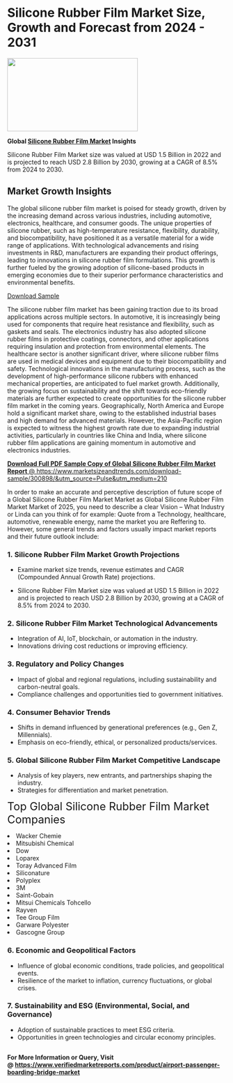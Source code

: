 <H1>Silicone Rubber Film Market Size, Growth and Forecast from 2024 - 2031</H1><img class="aligncenter size-medium wp-image-584254" src="https://thirdeyenews.in/wp-content/uploads/2024/09/Global-Market-Research-300x168.jpeg" alt="" width="300" height="168" /><p><strong>Global&nbsp;<a href="https://www.marketsizeandtrends.com/download-sample/300898/&amp;utm_source=Pulse&amp;utm_medium=210">Silicone Rubber Film Market</a> Insights</strong></p><p>Silicone Rubber Film Market size was valued at USD 1.5 Billion in 2022 and is projected to reach USD 2.8 Billion by 2030, growing at a CAGR of 8.5% from 2024 to 2030.</p><p><h2>Market Growth Insights</h2> <p>The global silicone rubber film market is poised for steady growth, driven by the increasing demand across various industries, including automotive, electronics, healthcare, and consumer goods. The unique properties of silicone rubber, such as high-temperature resistance, flexibility, durability, and biocompatibility, have positioned it as a versatile material for a wide range of applications. With technological advancements and rising investments in R&D, manufacturers are expanding their product offerings, leading to innovations in silicone rubber film formulations. This growth is further fueled by the growing adoption of silicone-based products in emerging economies due to their superior performance characteristics and environmental benefits.</p> <p><a href="#">Download Sample</a></p> <p>The silicone rubber film market has been gaining traction due to its broad applications across multiple sectors. In automotive, it is increasingly being used for components that require heat resistance and flexibility, such as gaskets and seals. The electronics industry has also adopted silicone rubber films in protective coatings, connectors, and other applications requiring insulation and protection from environmental elements. The healthcare sector is another significant driver, where silicone rubber films are used in medical devices and equipment due to their biocompatibility and safety. Technological innovations in the manufacturing process, such as the development of high-performance silicone rubbers with enhanced mechanical properties, are anticipated to fuel market growth. Additionally, the growing focus on sustainability and the shift towards eco-friendly materials are further expected to create opportunities for the silicone rubber film market in the coming years. Geographically, North America and Europe hold a significant market share, owing to the established industrial bases and high demand for advanced materials. However, the Asia-Pacific region is expected to witness the highest growth rate due to expanding industrial activities, particularly in countries like China and India, where silicone rubber film applications are gaining momentum in automotive and electronics industries.</p> <p><a href="#"></p><p><span class=""><strong>Download Full PDF Sample Copy of Global Silicone Rubber Film Market Report</strong> @ <a href="https://www.marketsizeandtrends.com/download-sample/300898/&amp;utm_source=Pulse&amp;utm_medium=210" target="_blank">https://www.marketsizeandtrends.com/download-sample/300898/&amp;utm_source=Pulse&amp;utm_medium=210</a></span></p><p>In order to make an accurate and perceptive description of future scope of a Global&nbsp;Silicone Rubber Film Market Market as Global&nbsp;Silicone Rubber Film Market Market of 2025, you need to describe a clear Vision &ndash; What Industry or Linda can you think of for example: Quote from a Technology, healthcare, automotive, renewable energy, name the market you are Reffering to. However, some general trends and factors usually impact market reports and their future outlook include:</p><h3>1.&nbsp;<strong>Silicone Rubber Film Market Growth Projections</strong></h3><ul><li>Examine market size trends, revenue estimates and CAGR (Compounded Annual Growth Rate) projections.</li><li><p>Silicone Rubber Film Market size was valued at USD 1.5 Billion in 2022 and is projected to reach USD 2.8 Billion by 2030, growing at a CAGR of 8.5% from 2024 to 2030.</p></li></ul><h3>2.&nbsp;<strong>Silicone Rubber Film Market Technological Advancements</strong></h3><ul><li>Integration of AI, IoT, blockchain, or automation in the industry.</li><li>Innovations driving cost reductions or improving efficiency.</li></ul><h3>3.&nbsp;<strong>Regulatory and Policy Changes</strong></h3><ul><li>Impact of global and regional regulations, including sustainability and carbon-neutral goals.</li><li>Compliance challenges and opportunities tied to government initiatives.</li></ul><h3>4.&nbsp;<strong>Consumer Behavior Trends</strong></h3><ul><li>Shifts in demand influenced by generational preferences (e.g., Gen Z, Millennials).</li><li>Emphasis on eco-friendly, ethical, or personalized products/services.</li></ul><h3>5.&nbsp;<strong>Global Silicone Rubber Film Market Competitive Landscape</strong></h3><ul><li>Analysis of key players, new entrants, and partnerships shaping the industry.</li><li>Strategies for differentiation and market penetration.</li></ul><p data-pm-slice="1 1 []"><span style="color: inherit; font-family: inherit; font-size: 25px;">Top Global Silicone Rubber Film Market Companies</span></p><div class="" data-test-id=""><p><li>Wacker Chemie</li><li> Mitsubishi Chemical</li><li> Dow</li><li> Loparex</li><li> Toray Advanced Film</li><li> Siliconature</li><li> Polyplex</li><li> 3M</li><li> Saint-Gobain</li><li> Mitsui Chemicals Tohcello</li><li> Rayven</li><li> Tee Group Film</li><li> Garware Polyester</li><li> Gascogne Group</li></p></div><h3>6.&nbsp;<strong>Economic and Geopolitical Factors</strong></h3><ul><li>Influence of global economic conditions, trade policies, and geopolitical events.</li><li>Resilience of the market to inflation, currency fluctuations, or global crises.</li></ul><h3>7.&nbsp;<strong>Sustainability and ESG (Environmental, Social, and Governance)</strong></h3><ul><li>Adoption of sustainable practices to meet ESG criteria.</li><li>Opportunities in green technologies and circular economy principles.</li></ul><h2><strong style="font-size: 14px;">For More Information or Query, Visit @&nbsp;</strong><a style="background-color: #ffffff; font-size: 14px;" href="https://www.marketsizeandtrends.com/report/silicone-rubber-film-market/" target="_blank">https://www.verifiedmarketreports.com/product/airport-passenger-boarding-bridge-market</a></h2>
